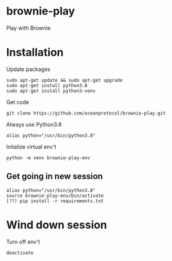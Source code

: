 # brownie-play
Play with Brownie

# Installation

Update packages
```console
sudo apt-get update && sudo apt-get upgrade
sudo apt-get install python3.8
sudo apt-get install python3-venv
```

Get code
```console
git clone https://github.com/oceanprotocol/brownie-play.git
```

Always use Python3.8
```console
alias python="/usr/bin/python3.8"
```

Initalize virtual env't
```console
python -m venv brownie-play-env
```

## Get going in new session

```console
alias python="/usr/bin/python3.8"
source brownie-play-env/bin/activate 
[??] pip install -r requirements.txt 
```


# Wind down session

Turn off env't
```console
deactivate
```
